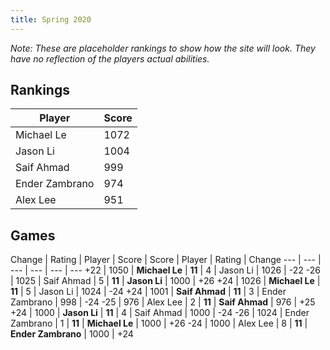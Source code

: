 ```yaml
---
title: Spring 2020
---
```


<p class="message">
    <em>
        Note: These are placeholder rankings to show how the site will look. They have no reflection of the players actual abilities.
    </em>
</p>

## Rankings

Player | Score
--- | ---
Michael Le | 1072
Jason Li | 1004
Saif Ahmad | 999
Ender Zambrano | 974
Alex Lee | 951

## Games

Change | Rating | Player | Score | Score | Player | Rating | Change
--- | --- | --- | --- | --- | ---
+22 | 1050 | **Michael Le** | **11** | 4 | Jason Li | 1026 | -22
-26 | 1025 | Saif Ahmad | 5 | **11** | **Jason Li** | 1000 | +26
+24 | 1026 | **Michael Le** | **11** | 5 | Jason Li | 1024 | -24
+24 | 1001 | **Saif Ahmad** | **11** | 3 | Ender Zambrano | 998 | -24
-25 | 976 | Alex Lee | 2 | **11** | **Saif Ahmad** | 976 | +25
+24 | 1000 | **Jason Li** | **11** | 4 | Saif Ahmad | 1000 | -24
-26 | 1024 | Ender Zambrano | 1 | **11** | **Michael Le** | 1000 | +26
-24 | 1000 | Alex Lee | 8 | **11** | **Ender Zambrano** | 1000 | +24
